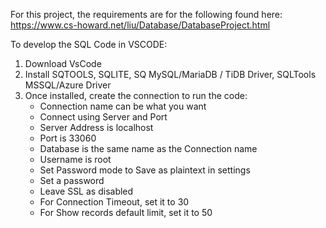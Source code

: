 For this project, the requirements are for the following found here: https://www.cs-howard.net/liu/Database/DatabaseProject.html 

To develop the SQL Code in VSCODE: 
1. Download VsCode
2. Install SQTOOLS, SQLITE, SQ MySQL/MariaDB / TiDB Driver, SQLTools MSSQL/Azure Driver
3. Once installed, create the connection to run the code:
   - Connection name can be what you want
   - Connect using Server and Port
   - Server Address is localhost
   - Port is 33060
   - Database is the same name as the Connection name
   - Username is root
   - Set Password mode to Save as plaintext in settings
   - Set a password
   - Leave SSL as disabled
   - For Connection Timeout, set it to 30
   - For Show records default limit, set it to 50

